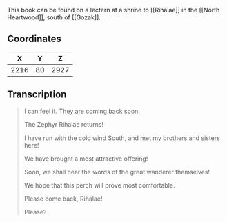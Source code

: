  

This book can be found on a lectern at a shrine to [[Rihalae]] in the [[North Heartwood]], south of [[Gozak]].

## Coordinates
| **X** | **Y** | **Z** |
| :---: | :---: | :---: |
| 2216  |  80   | 2927  |

## Transcription
> I can feel it. They are coming back soon.
>
> The Zephyr Rihalae returns!
>
> I have run with the cold wind South, and met my brothers and sisters here!
>
> We have brought a most attractive offering!
>
> Soon, we shall hear the words of the great wanderer themselves!
>
> We hope that this perch will prove most comfortable.
>
> Please come back, Rihalae!
>
> Please?


